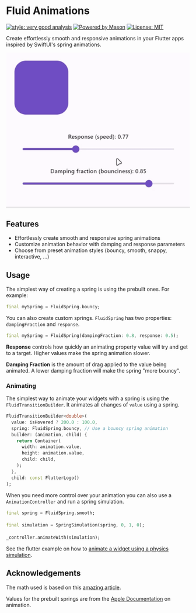 # Fluid Animations

[![style: very good analysis][very_good_analysis_badge]][very_good_analysis_link]
[![Powered by Mason](https://img.shields.io/endpoint?url=https%3A%2F%2Ftinyurl.com%2Fmason-badge)](https://github.com/felangel/mason)
[![License: MIT][license_badge]][license_link]

Create effortlessly smooth and responsive animations in your Flutter apps inspired by SwiftUI's spring animations.

![Showcase of spring properties](https://raw.githubusercontent.com/RoundedInfinity/fluid_animations/master/docs/demo.gif)

## Features

- Effortlessly create smooth and responsive spring animations
- Customize animation behavior with damping and response parameters
- Choose from preset animation styles (bouncy, smooth, snappy, interactive, ...)

## Usage

The simplest way of creating a spring is using the prebuilt ones. For example:
```dart
final mySpring = FluidSpring.bouncy;
```

You can also create custom springs. `FluidSpring` has two properties: `dampingFraction` and `response`.
```dart
final mySpring = FluidSpring(dampingFraction: 0.8, response: 0.5);
```
**Response** controls how quickly an animating property value will try and get to a target. Higher values make the spring animation slower.


**Damping Fraction** is the amount of drag applied to the value being animated. A lower damping fraction will make the spring "more bouncy".

### Animating

The simplest way to animate your widgets with a spring is using the `FluidTransitionBuilder`. It animates all changes of `value` using a spring.

```dart
FluidTransitionBuilder<double>(
  value: isHovered ? 200.0 : 100.0,
  spring: FluidSpring.bouncy, // Use a bouncy spring animation
  builder: (animation, child) {
    return Container(
      width: animation.value,
      height: animation.value,
      child: child,
    );
  },
  child: const FlutterLogo()
);
```

When you need more control over your animation you can also use a `AnimationController` and run a spring simulation.
```dart
final spring = FluidSpring.smooth;

final simulation = SpringSimulation(spring, 0, 1, 0);

_controller.animateWith(simulation);
```

See the flutter example on how to [animate a widget using a physics simulation](https://docs.flutter.dev/cookbook/animation/physics-simulation).

## Acknowledgements

The math used is based on this [amazing article](https://github.com/jenox/UIKit-Playground/tree/master/01-Demystifying-UIKit-Spring-Animations/).

Values for the prebuilt springs are from the [Apple Documentation](https://developer.apple.com/documentation/swiftui/animation) on animation.

[license_badge]: https://img.shields.io/badge/license-MIT-blue.svg
[license_link]: https://opensource.org/licenses/MIT
[mason_link]: https://github.com/felangel/mason
[very_good_analysis_badge]: https://img.shields.io/badge/style-very_good_analysis-B22C89.svg
[very_good_analysis_link]: https://pub.dev/packages/very_good_analysis

